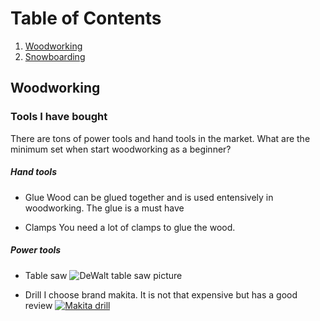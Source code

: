 # Table of Contents
1. [Woodworking](#woodworking)
2. [Snowboarding](#snowboarding)

## Woodworking

### Tools I have bought
There are tons of power tools and hand tools in the market. What are the minimum set when start woodworking as a beginner?

##### Hand tools

* Glue
Wood can be glued together and is used entensively in woodworking. The glue is a must have

* Clamps
You need a lot of clamps to glue the wood.

##### Power tools

* Table saw
![DeWalt table saw picture](https://drive.google.com/uc?export=view&id=0B)

* Drill
I choose brand makita. It is not that expensive but has a good review
[![Makita drill](https://drive.google.com/uc?export=view&id=0BxL0ZkYd87cwQjF3bW1ZRzJXdnM)](https://www.amazon.com/gp/product/B01L84A470/ref=as_li_tl?ie=UTF8&camp=1789&creative=9325&creativeASIN=B01L84A470&linkCode=as2&tag=vanight-20&linkId=9dd151aac2e44a07e531b275834251c1)
